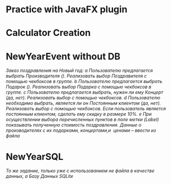 # Practice with JavaFX plugin #
# Calculator Creation # 
# NewYearEvent without DB #
*Заказ поздравления на Новый год:
 a Пользователю предлагается выбрать Производителя (). Реализовать выбор Поздравителя с помощью чекбоксов в группе.
 b Пользователю предлагается выбрать Подарок (). Реализовать выбор Подарка с помощью чекбоксов в группе.
 c Пользователю предлагается выбрать, нужен ли ему Концерт (да, нет). Реализовать выбор с помощью чекбоксов.
 d Пользователю необходимо выбрать, является ли он Постоянным клиентом (да, нет). Реализовать выбор с помощью чекбоксов. Если пользователь является постоянным клиентом, сделать ему скидку в размере 10%.
 e При осуществлении выбора перечисленных пунктов в поле метки (Label) показывать полученную стоимость поздравления.
Данные о производителях с их подарками, концертами,и  ценами – ввести из файла*
# NewYearSQL #
*То же задание, только уже с использованием не файла в качестве данных, а Базу Данных SQLite*